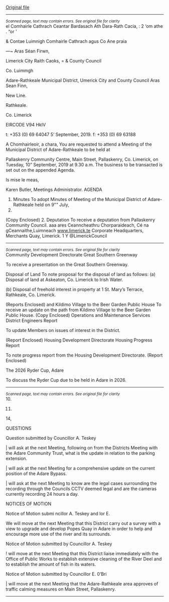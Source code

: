 [Original file](https://www.limerick.ie/sites/default/files/media/documents/2019-09/00%20Agenda%2010th%20September%2C%202019.pdf)

---
*<small>Scanned page, text may contain errors. See original file for clarity</small>*  
el Comhairle Cathrach Ceantar Bardasach Ath Dara-Rath Cacia,
: 2 ‘om athe . “or '

& Contae Luimnigh Comhairle Cathrach agus Co Ane praia

—~ Aras Séan Firwn,

Limerick City Raith Caoks,
= & County Council

Co. Luimmgh

Adare-Rathkeale Municipal District,
Umerick City and County Council
Aras Sean Finn,

New Line.

Rathkeale.

Co. Limerick

EIRCODE V94 HkIV

t: +353 (0) 69 64047
5‘ September, 2019. f: +353 (0) 69 63188

A Chomhairleoir, a chara,
You are requested to attend a Meeting of the Municipal District of Adare-Rathkeale to be held at

Pallaskenry Community Centre, Main Street, Pallaskenry, Co. Limerick, on Tuesday, 10”
September, 2019 at 9.30 a.m. The business to be transacted is set out on the appended Agenda.

Is mise le meas,

Karen Butler,
Meetings Administrator.
AGENDA
1. Minutes
To adopt Minutes of Meeting of the Municipal District of Adare-Rathkeale held on 9"" July,
2019.
(Copy Enclosed)
2. Deputation
To receive a deputation from Pallaskenry Community Council.
aaa ares
Ceanncheathru Chorparaideach, Cé na gCeannaithe,Luimneach www.limerick.te
Corporate Headquarters, Merchants Quay, Limerick. 1 Y @LimerickCouncil


---
*<small>Scanned page, text may contain errors. See original file for clarity</small>*  
Community Development Directorate
Great Southern Greenway

To receive a presentation on the Great Southern Greenway.

Disposal of Land
To note proposal for the disposal of land as follows:
(a) Disposal of land at Askeaton, Co. Limerick to Irish Water.

(b) Disposal of freehold interest in property at 1 St. Mary’s Terrace, Rathkeale, Co.
Limerick.

(Reports Enclosed)
and
Kildimo Village to the Beer Garden Public House
To receive an update on the path from Kildimo Village to the Beer Garden Public House.
(Copy Enclosed)
Operations and Maintenance Services
District Engineers Report

To update Members on issues of interest in the District.

(Report Enclosed)
Housing Development Directorate
Housing Progress Report

To note progress report from the Housing Development Directorate.
(Report Enclosed)

The 2026 Ryder Cup, Adare

To discuss the Ryder Cup due to be held in Adare in 2026.


---
*<small>Scanned page, text may contain errors. See original file for clarity</small>*  
10.

11.

14,

QUESTIONS

Question submitted by Councillor A. Teskey

| will ask at the next Meeting, following on from the Districts Meeting with the Adare
Community Trust, what is the update in relation to the parking extension.

| will ask at the next Meeting for a comprehensive update on the current position of the
Adare Bypass.

| will ask at the next Meeting to know are the legal cases surrounding the recording
through the Councils CCTV deemed legal and are the cameras currently recording 24
hours a day.

NOTICES OF MOTION

Notice of Motion submi ncillor A. Teskey and lor E.

We will move at the next Meeting that this District carry out a survey with a view to
upgrade and develop Popes Quay in Adare in order to help and encourage more use of
the river and its surrounds.

Notice of Motion submitted by Councillor A. Teskey

! will move at the next Meeting that this District liaise immediately with the Office of
Public Works to establish extensive cleaning of the River Deel and to establish the amount
of fish in its waters.

Notice of Motion submitted by Councillor E. 0’Bri

| will move at the next Meeting that the Adare-Rathkeale area approves of traffic calming
measures on Main Street, Pallaskenry.


---
